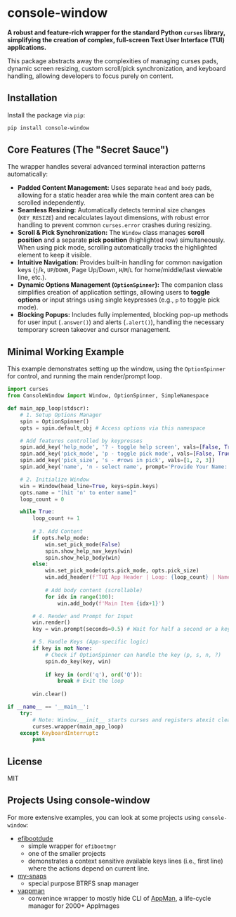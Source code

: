 
# console-window 

**A robust and feature-rich wrapper for the standard Python `curses` library, simplifying the creation of complex, full-screen Text User Interface (TUI) applications.**

This package abstracts away the complexities of managing curses pads, dynamic screen resizing, custom scroll/pick synchronization, and keyboard handling, allowing developers to focus purely on content.

## Installation

Install the package via `pip`:

```bash
pip install console-window
```

## Core Features (The "Secret Sauce")

The wrapper handles several advanced terminal interaction patterns automatically:

  * **Padded Content Management:** Uses separate `head` and `body` pads, allowing for a static header area while the main content area can be scrolled independently.
  * **Seamless Resizing:** Automatically detects terminal size changes (`KEY_RESIZE`) and recalculates layout dimensions, with robust error handling to prevent common `curses.error` crashes during resizing.
  * **Scroll & Pick Synchronization:** The `Window` class manages **scroll position** and a separate **pick position** (highlighted row) simultaneously. When using pick mode, scrolling automatically tracks the highlighted element to keep it visible.
  * **Intuitive Navigation:** Provides built-in handling for common navigation keys (`j`/`k`, `UP`/`DOWN`, Page Up/Down, `H`/`M`/`L` for home/middle/last viewable line, etc.).
  * **Dynamic Options Management (`OptionSpinner`):** The companion class simplifies creation of application settings, allowing users to **toggle options** or input strings using single keypresses (e.g., `p` to toggle pick mode).
  * **Blocking Popups:** Includes fully implemented, blocking pop-up methods for user input (`.answer()`) and alerts (`.alert()`), handling the necessary temporary screen takeover and cursor management.

## Minimal Working Example

This example demonstrates setting up the window, using the `OptionSpinner` for control, and running the main render/prompt loop.

```python
import curses
from ConsoleWindow import Window, OptionSpinner, SimpleNamespace

def main_app_loop(stdscr):
    # 1. Setup Options Manager
    spin = OptionSpinner()
    opts = spin.default_obj # Access options via this namespace

    # Add features controlled by keypresses
    spin.add_key('help_mode', '? - toggle help screen', vals=[False, True])
    spin.add_key('pick_mode', 'p - toggle pick mode', vals=[False, True])
    spin.add_key('pick_size', 's - #rows in pick', vals=[1, 2, 3])
    spin.add_key('name', 'n - select name', prompt='Provide Your Name:')

    # 2. Initialize Window
    win = Window(head_line=True, keys=spin.keys)
    opts.name = "[hit 'n' to enter name]"
    loop_count = 0

    while True:
        loop_count += 1
        
        # 3. Add Content
        if opts.help_mode:
            win.set_pick_mode(False)
            spin.show_help_nav_keys(win)
            spin.show_help_body(win)
        else:
            win.set_pick_mode(opts.pick_mode, opts.pick_size)
            win.add_header(f'TUI App Header | Loop: {loop_count} | Name: "{opts.name}"')
            
            # Add body content (scrollable)
            for idx in range(100):
                win.add_body(f'Main Item {idx+1}')

        # 4. Render and Prompt for Input
        win.render()
        key = win.prompt(seconds=0.5) # Wait for half a second or a keypress

        # 5. Handle Keys (App-specific logic)
        if key is not None:
            # Check if OptionSpinner can handle the key (p, s, n, ?)
            spin.do_key(key, win) 
            
            if key in (ord('q'), ord('Q')):
                break # Exit the loop
        
        win.clear()

if __name__ == '__main__':
    try:
        # Note: Window.__init__ starts curses and registers atexit cleanup
        curses.wrapper(main_app_loop)
    except KeyboardInterrupt:
        pass
```

## License
MIT

## Projects Using console-window
For more extensive examples, you can look at some projects using `console-window`:

* [efibootdude](https://github.com/joedefen/efibootdude)
  * simple wrapper for `efibootmgr`
  * one of the smaller projects
  * demonstrates a context sensitive available keys lines (i.e., first line) where the actions depend on current line.
* [my-snaps](https://github.com/joedefen/my-snaps)
  * special purpose BTRFS snap manager
* [vappman](https://github.com/joedefen/vappman)
  * convenince wrapper to mostly hide CLI of [AppMan](https://github.com/ivan-hc/AppMan), a life-cycle manager for 2000+ AppImages

